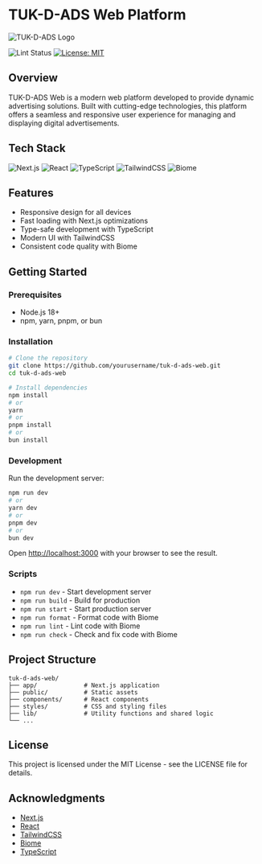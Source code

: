 # TUK-D-ADS Web Platform

![TUK-D-ADS Logo](https://via.placeholder.com/200x100?text=TUK-D-ADS)

![Lint Status](https://github.com/boomNDS/tuk-d-ads/actions/workflows/pull_request.yml/badge.svg)
[![License: MIT](https://img.shields.io/badge/License-MIT-yellow.svg)](https://opensource.org/licenses/MIT)

## Overview

TUK-D-ADS Web is a modern web platform developed to provide dynamic advertising solutions. Built with cutting-edge technologies, this platform offers a seamless and responsive user experience for managing and displaying digital advertisements.

## Tech Stack

![Next.js](https://img.shields.io/badge/Next.js-15.2.4-black?style=flat-square&logo=next.js)
![React](https://img.shields.io/badge/React-19.0.0-blue?style=flat-square&logo=react)
![TypeScript](https://img.shields.io/badge/TypeScript-5-blue?style=flat-square&logo=typescript)
![TailwindCSS](https://img.shields.io/badge/TailwindCSS-4-06B6D4?style=flat-square&logo=tailwindcss)
![Biome](https://img.shields.io/badge/Biome-1.9.4-green?style=flat-square)

## Features

- Responsive design for all devices
- Fast loading with Next.js optimizations
- Type-safe development with TypeScript
- Modern UI with TailwindCSS
- Consistent code quality with Biome

## Getting Started

### Prerequisites

- Node.js 18+
- npm, yarn, pnpm, or bun

### Installation

```bash
# Clone the repository
git clone https://github.com/yourusername/tuk-d-ads-web.git
cd tuk-d-ads-web

# Install dependencies
npm install
# or
yarn
# or
pnpm install
# or
bun install
```

### Development

Run the development server:

```bash
npm run dev
# or
yarn dev
# or
pnpm dev
# or
bun dev
```

Open [http://localhost:3000](http://localhost:3000) with your browser to see the result.

### Scripts

- `npm run dev` - Start development server
- `npm run build` - Build for production
- `npm run start` - Start production server
- `npm run format` - Format code with Biome
- `npm run lint` - Lint code with Biome
- `npm run check` - Check and fix code with Biome

## Project Structure

```
tuk-d-ads-web/
├── app/             # Next.js application
├── public/          # Static assets
├── components/      # React components
├── styles/          # CSS and styling files
├── lib/             # Utility functions and shared logic
└── ...
```

## License

This project is licensed under the MIT License - see the LICENSE file for details.

## Acknowledgments

- [Next.js](https://nextjs.org/)
- [React](https://reactjs.org/)
- [TailwindCSS](https://tailwindcss.com/)
- [Biome](https://biomejs.dev/)
- [TypeScript](https://www.typescriptlang.org/)
